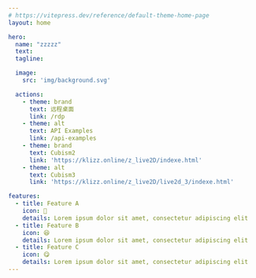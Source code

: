 ```yaml
---
# https://vitepress.dev/reference/default-theme-home-page
layout: home

hero:
  name: "zzzzz"
  text: 
  tagline: 

  image:
    src: 'img/background.svg'

  actions:
    - theme: brand
      text: 远程桌面
      link: /rdp
    - theme: alt
      text: API Examples
      link: /api-examples
    - theme: brand
      text: Cubism2
      link: 'https://klizz.online/z_live2D/indexe.html'
    - theme: alt
      text: Cubism3
      link: 'https://klizz.online/z_live2D/live2d_3/indexe.html'

features:
  - title: Feature A
    icon: 🥵
    details: Lorem ipsum dolor sit amet, consectetur adipiscing elit
  - title: Feature B
    icon: 😆
    details: Lorem ipsum dolor sit amet, consectetur adipiscing elit
  - title: Feature C
    icon: 😋
    details: Lorem ipsum dolor sit amet, consectetur adipiscing elit
---
```




